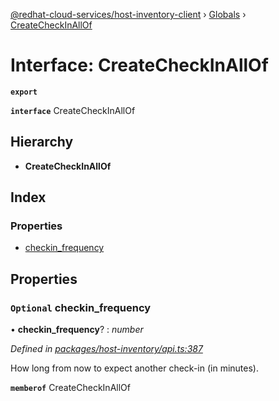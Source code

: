 [@redhat-cloud-services/host-inventory-client](../README.md) › [Globals](../globals.md) › [CreateCheckInAllOf](createcheckinallof.md)

# Interface: CreateCheckInAllOf

**`export`** 

**`interface`** CreateCheckInAllOf

## Hierarchy

* **CreateCheckInAllOf**

## Index

### Properties

* [checkin_frequency](createcheckinallof.md#optional-checkin_frequency)

## Properties

### `Optional` checkin_frequency

• **checkin_frequency**? : *number*

*Defined in [packages/host-inventory/api.ts:387](https://github.com/fhlavac/javascript-clients/blob/master/packages/host-inventory/api.ts#L387)*

How long from now to expect another check-in (in minutes).

**`memberof`** CreateCheckInAllOf
